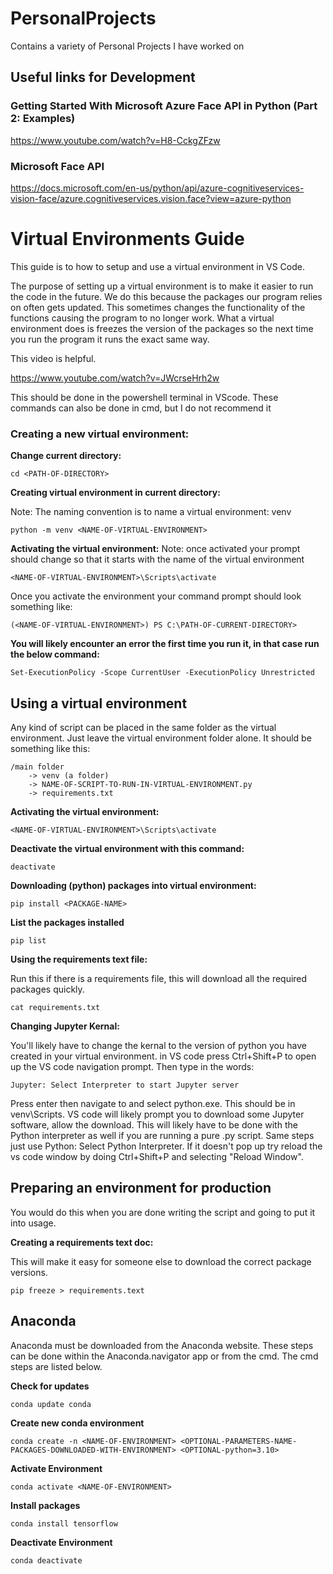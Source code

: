 # PersonalProjects
 Contains a variety of Personal Projects I have worked on

## Useful links for Development

### Getting Started With Microsoft Azure Face API in Python (Part 2: Examples)

https://www.youtube.com/watch?v=H8-CckgZFzw

### Microsoft Face API

https://docs.microsoft.com/en-us/python/api/azure-cognitiveservices-vision-face/azure.cognitiveservices.vision.face?view=azure-python

# Virtual Environments Guide
This guide is to how to setup and use a virtual environment in VS Code.

The purpose of setting up a virtual environment is to make it easier to run the code in the future.
We do this because the packages our program relies on often gets updated.
This sometimes changes the functionality of the functions causing the program to no longer work.
What a virtual environment does is freezes the version of the packages so the next time you run the program it runs the exact same way.

This video is helpful.

https://www.youtube.com/watch?v=JWcrseHrh2w

This should be done in the powershell terminal in VScode. These commands can also be done in cmd, but I do not recommend it

### Creating a new virtual environment:

**Change current directory:**

    cd <PATH-OF-DIRECTORY>

**Creating virtual environment in current directory:**

Note: The naming convention is to name a virtual environment: venv

    python -m venv <NAME-OF-VIRTUAL-ENVIRONMENT>

**Activating the virtual environment:**
Note: once activated your prompt should change so that it starts with the name of the virtual environment

    <NAME-OF-VIRTUAL-ENVIRONMENT>\Scripts\activate

Once you activate the environment your command prompt should look something like:

    (<NAME-OF-VIRTUAL-ENVIRONMENT>) PS C:\PATH-OF-CURRENT-DIRECTORY> 

**You will likely encounter an error the first time you run it, in that case run the below command:**

    Set-ExecutionPolicy -Scope CurrentUser -ExecutionPolicy Unrestricted


## Using a virtual environment
Any kind of script can be placed in the same folder as the virtual environment.
Just leave the virtual environment folder alone.
It should be something like this:

    /main folder
        -> venv (a folder)
        -> NAME-OF-SCRIPT-TO-RUN-IN-VIRTUAL-ENVIRONMENT.py
        -> requirements.txt

**Activating the virtual environment:**

    <NAME-OF-VIRTUAL-ENVIRONMENT>\Scripts\activate

**Deactivate the virtual environment with this command:**

    deactivate

**Downloading (python) packages into virtual environment:**

    pip install <PACKAGE-NAME>

**List the packages installed**

    pip list

**Using the requirements text file:**

Run this if there is a requirements file, this will download all the required packages quickly.

    cat requirements.txt
    
**Changing Jupyter Kernal:**

You'll likely have to change the kernal to the version of python you have created in your virtual environment.  in VS code press Ctrl+Shift+P to open up the VS code navigation prompt. Then type in the words:

    Jupyter: Select Interpreter to start Jupyter server

Press enter then navigate to and select python.exe. This should be in venv\Scripts. VS code will likely prompt you to download some Jupyter software, allow the download. This will likely have to be done with the Python interpreter as well if you are running a pure .py script. Same steps just use Python: Select Python Interpreter. If it doesn't pop up try reload the vs code window by doing Ctrl+Shift+P and selecting "Reload Window".

## Preparing an environment for production
You would do this when you are done writing the script and going to put it into usage.

**Creating a requirements text doc:**

This will make it easy for someone else to download the correct package versions.

    pip freeze > requirements.text
    
## Anaconda

Anaconda must be downloaded from the Anaconda website. These steps can be done within the Anaconda.navigator app or from the cmd. The cmd steps are listed below.

**Check for updates**

    conda update conda
    
**Create new conda environment**

    conda create -n <NAME-OF-ENVIRONMENT> <OPTIONAL-PARAMETERS-NAME-PACKAGES-DOWNLOADED-WITH-ENVIRONMENT> <OPTIONAL-python=3.10>
    
**Activate Environment**

    conda activate <NAME-OF-ENVIRONMENT>
    
**Install packages**

    conda install tensorflow
    
**Deactivate Environment**

    conda deactivate
